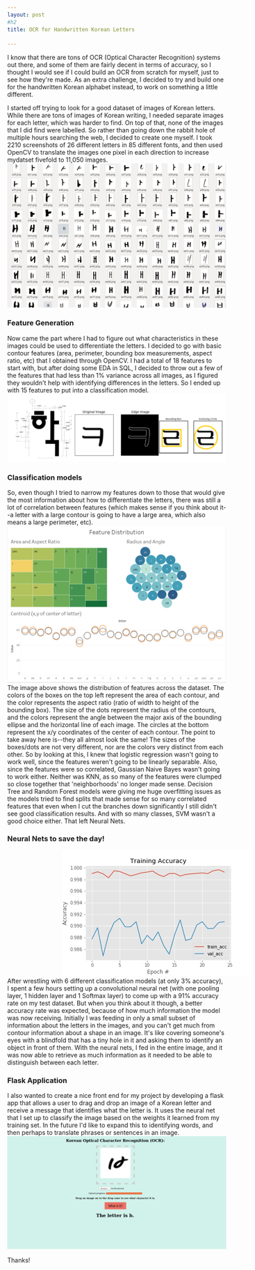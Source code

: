 ```yaml
---
layout: post
#h2
title: OCR for Handwritten Korean Letters 

---
```


I know that there are tons of OCR (Optical Character Recognition) systems out there, and some of them are fairly decent in terms of accuracy, so I thought I would see if I could build an OCR from scratch for myself, just to see how they're made.  As an extra challenge, I decided to try and build one for the handwritten Korean alphabet instead, to work on something a little different. 

I started off trying to look for a good dataset of images of Korean letters.  While there are tons of images of Korean writing, I needed separate images for each letter, which was harder to find.  On top of that, none of the images that I did find were labelled.  So rather than going down the rabbit hole of multiple hours searching the web, I decided to create one myself.  I took 2210 screenshots of 26 different letters in 85 different fonts, and then used OpenCV to translate the images one pixel in each direction to increase mydatset fivefold to 11,050 images.  
![alt_text](/pics/korean_dataset.png)


### Feature Generation 
Now came the part where I had to figure out what characteristics in these images could be used to differentiate the letters.  I decided to go with basic contour features (area, perimeter, bounding box measurements, aspect ratio, etc) that I obtained through OpenCV.  I had a total of 18 features to start with, but after doing some EDA in SQL, I decided to throw out a few of the features that had less than 1% variance across all images, as I figured they wouldn't help with identifying differences in the letters.  So I ended up with 15 features to put into a classification model.  
![alt_text](/pics/ocr_features.png)

### Classification models
So, even though I tried to narrow my features down to those that would give the most information about how to differentiate the letters, there was still a lot of correlation between features (which makes sense if you think about it--a letter with a large contour is going to have a large area, which also means a large perimeter, etc).  
![alt_text](/pics/tableau_features.jpg)
The image above shows the distribution of features across the dataset.  The colors of the boxes on the top left represent the area of each contour, and the color represents the aspect ratio (ratio of width to height of the bounding box).  The size of the dots represent the radius of the contours, and the colors represent the angle between the major axis of the bounding ellipse and the horizontal line of each image.  The circles at the bottom represent the x/y coordinates of the center of each contour.  The point to take away here is--they all almost look the same!  The sizes of the boxes/dots are not very different, nor are the colors very distinct from each other.  So by looking at this, I knew that logistic regression wasn't going to work well, since the features weren't going to be linearly separable.  Also, since the features were so correlated, Gaussian Naive Bayes wasn't going to work either.  Neither was KNN, as so many of the features were clumped so close together that 'neighborhoods' no longer made sense.  Decision Tree and Random Forest models were giving me huge overfitting issues as the models tried to find splits that made sense for so many correlated features that even when I cut the branches down significantly I still didn't see good classification results.  And with so many classes, SVM wasn't a good choice either.  That left Neural Nets.

 
### Neural Nets to save the day!
<img src="/pics/CNN_OCR_results.png" style="/*! text-align:center; */margin-left: 25%;">
After wrestling with 6 different classification models (at only 3% accuracy), I spent a few hours setting up a convolutional neural net (with one pooling layer, 1 hidden layer and 1 Softmax layer) to come up with a 91% accuracy rate on my test dataset.  But when you think about it though, a better accuracy rate was expected, because of how much information the model was now receiving.  Initially I was feeding in only a small subset of information about the letters in the images, and you can't get much from contour information about a shape in an image.  It's like covering someone's eyes with a blindfold that has a tiny hole in it and asking them to identify an object in front of them.  With the neural nets, I fed in the entire image, and it was now able to retrieve as much information as it needed to be able to distinguish between each letter.  

### Flask Application
I also wanted to create a nice front end for my project by developing a flask app that allows a user to drag and drop an image of a Korean letter and receive a message that identifies what the letter is.  It uses the neural net that I set up to classify the image based on the weights it learned from my training set.  In the future I'd like to expand this to identifying words, and then perhaps to translate phrases or sentences in an image. 
![alt_text](/pics/flask_ocr.png)

Thanks!
 

